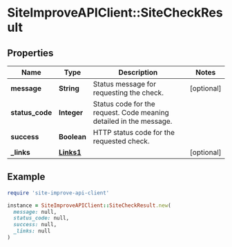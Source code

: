 # SiteImproveAPIClient::SiteCheckResult

## Properties

| Name | Type | Description | Notes |
| ---- | ---- | ----------- | ----- |
| **message** | **String** | Status message for requesting the check. | [optional] |
| **status_code** | **Integer** | Status code for the request. Code meaning detailed in the message. |  |
| **success** | **Boolean** | HTTP status code for the requested check. |  |
| **_links** | [**Links1**](Links1.md) |  | [optional] |

## Example

```ruby
require 'site-improve-api-client'

instance = SiteImproveAPIClient::SiteCheckResult.new(
  message: null,
  status_code: null,
  success: null,
  _links: null
)
```

